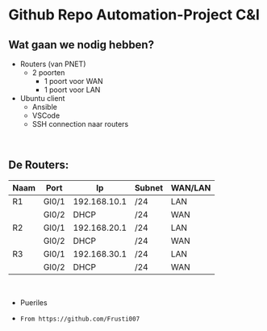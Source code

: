 # Github Repo Automation-Project C&I

## Wat gaan we nodig hebben?
- Routers (van PNET)
    - 2 poorten
        - 1 poort voor WAN
        - 1 poort voor LAN 
- Ubuntu client
    - Ansible
    - VSCode
    - SSH connection naar routers

<br>

## De Routers:

|Naam|Port|Ip|Subnet|WAN/LAN|
|---|---|---|---|---|
|R1|GI0/1|192.168.10.1|/24|LAN|
||GI0/2|DHCP|/24|WAN|
|R2|GI0/1|192.168.20.1|/24|LAN|
||GI0/2|DHCP|/24|WAN|
|R3|GI0/1|192.168.30.1|/24|LAN|
||GI0/2|DHCP|/24|WAN|

<br>

- Pueriles
-     From https://github.com/Frusti007
